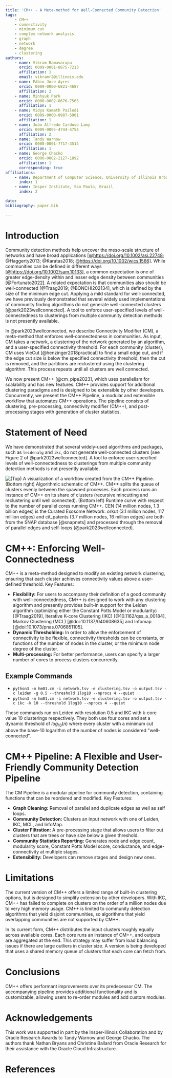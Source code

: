 ```yaml
---
title: 'CM++ - A Meta-method for Well-Connected Community Detection'
tags:
    - CM++
    - connectivity
    - minimum cut
    - complex network analysis
    - graph
    - network
    - degree
    - clustering
authors:
    - name: Vikram Ramavarapu
      orcid: 0009-0001-8875-7213
      affiliation: 1
      email: vikramr2@illinois.edu
    - name: Fábio Jose Ayres
      orcid: 0009-0000-6821-4687
      affiliation: 2
    - name: Minhyuk Park
      orcid: 0000-0002-8676-7565
      affiliation: 1
    - name: Vidya Kamath Pailodi
      orcid: 0009-0000-0987-5901
      affiliation: 1
    - name: João Alfredo Cardoso Lamy
      orcid: 0009-0005-4744-4754
      affiliation: 2
    - name: Tandy Warnow
      orcid: 0000-0001-7717-3514
      affiliation: 1
    - name: George Chacko
      orcid: 0000-0002-2127-1892
      affiliation: 1
      corresponding: true
affiliations:
    - name: Department of Computer Science, University of Illinois Urbana-Champaign, IL 61801, USA
      index: 1
    - name: Insper Institute, Sao Paulo, Brazil
      index: 2

date:
bibliography: paper.bib

---
```


# Introduction

Community detection methods help uncover the meso-scale structure of networks and have broad applications [@https://doi.org/10.1002/asi.22748; @Haggerty2013; @Karatas2018; @https://doi.org/10.1002/wics.1566]. While communities can be defined in different ways [@https://doi.org/10.1002/sam.10133], a common expectation is one of greater edge-density within and lesser edge density between communities [@Fortunato2022]. A related expectation is that communities also should be well-connected [@Traag2019; @BONCHI202134], which is defined by the size of the minimum edge cut. Applying a mild standard for well-connected, we have previously demonstrated that several widely used implementations of community finding algorithms do not generate well-connected clusters [@park2023wellconnected]. A tool to enforce user-specified levels of well-connectedness to clusterings from multiple community detection methods is not presently available.

In @park2023wellconnected, we describe Connectivity Modifier (CM), a meta-method that enforces well-connectedness in communities. As input, CM takes a network, a clustering of the network generated by an algorithm, and a user-specified connectivity threshold. For each community (cluster), CM uses VieCut [@henzinger2018practical] to find a small edge cut, and if the edge cut size is below the specified connectivity threshold, then the cut is removed, and the partitions are reclustered using the clustering algorithm. This process repeats until all clusters are well connected.

We now present CM++ [@cm_pipe2023], which uses parallelism for scalability and has new features. CM++  provides support for additional clustering paradigms and is designed to be extensible by other developers. Concurrently, we present the CM++ Pipeline, a modular and extensible workflow that automates CM++ operations. The pipeline consists of clustering, pre-processing, connectivity modifier (CM++), and post-processing stages with generation of cluster statistics.

# Statement of Need

We have demonstrated that several widely-used algorithms and packages, such as `leidenalg` and `ikc`, do not generate well-connected clusters [see Figure 2 of @park2023wellconnected]. A tool to enforce user-specified levels of well-connectedness to clusterings from multiple community detection methods is not presently available. <!---CM++ enables a user to specify a minimum level of well-connectedness and apply it to multiple clustering paradigms. CM++ and its pipeline allow a user to choose from clustering paradigms and the level of connectedness.-->

![(Top) A visualization of a workflow created from the CM++ Pipeline. (Bottom right) Algorithmic schematic of CM++. CM++ splits the queue of clusters evenly between the spawned processes. Each process runs an instance of CM++ on its share of clusters (recursive mincutting and reclustering until well connected). (Bottom left) Runtime curve with respect to the number of parallel cores running CM++. CEN (14 million nodes, 1.3 billion edges) is the Curated Exosome Network. orkut (3.1 million nodes, 117 million edges) and cit_patents (3.7 million nodes, 16 million edges) are both from the SNAP database [@snapnets] and processed through the removal of parallel edges and self-loops [@park2023wellconnected].](figures/Slide3.png)

# CM++: Enforcing Well-Connectedness 

CM++ is a meta-method designed to modify an existing network clustering, ensuring that each cluster achieves connectivity values above a user-defined threshold. Key Features:

- **Flexibility:** For users to accompany their definition of a good community with well-connectedness, CM++ is designed to work with any clustering algorithm and presently provides built-in support for the Leiden algorithm (optimizing either the Constant Potts Model or modularity) [@Traag2019], Iterative K-core Clustering (IKC) [@10.1162/qss_a_00184], Markov Clustering (MCL) [@doi:10.1137/040608635] and Infomap [@doi:10.1073/pnas.0706851105].
- **Dynamic Thresholding:** In order to allow the enforcement of connectivity to be flexible, connectivity thresholds can be constants, or functions of the number of nodes in the cluster, or the minimum node degree of the cluster.
- **Multi-processing:** For better performance, users can specify a larger number of cores to process clusters concurrently.

## Example Commands

- `python3 -m hm01.cm -i network.tsv -e clustering.tsv -o output.tsv -c leiden -g 0.5 --threshold 1log10 --nprocs 4 --quiet`
- `python3 -m hm01.cm -i network.tsv -e clustering.tsv -o output.tsv -c ikc -k 10 --threshold 1log10 --nprocs 4 --quiet`

These commands run on Leiden with resolution 0.5 and IKC with k-core value 10 clusterings respectively. They both use four cores and set a dynamic threshold of $log_{10}(n)$ where every cluster with a minimum cut above the base-10 logarithm of the number of nodes is considered "well-connected".

# CM++ Pipeline: A Flexible and User-Friendly Community Detection Pipeline

The CM Pipeline is a modular pipeline for community detection, containing functions that can be reordered and modified. Key Features:

- **Graph Cleaning:** Removal of parallel and duplicate edges as well as self loops.
- **Community Detection:** Clusters an input network with one of Leiden, IKC, MCL, and InfoMap.
- **Cluster Filtration:** A pre-processing stage that allows users to filter out clusters that are trees or have size below a given threshold. 
- **Community Statistics Reporting:** Generates node and edge count, modularity score, Constant Potts Model score, conductance, and edge-connectivity at multiple stages.
- **Extensibility:** Developers can remove stages and design new ones.

# Limitations

The current version of CM++ offers a limited range of built-in clustering options, but is designed to simplify extension by other developers. With IKC, CM++ has failed to complete on clusters on the order of a million nodes due to very high memory usage. CM++ is limited to community detection algorithms that yield disjoint communities, so algorithms that yield overlapping communities are not supported by CM++.

In its current form, CM++ distributes the input clusters roughly equally across available cores. Each core runs an instance of CM++, and outputs are aggregated at the end. This strategy may suffer from load balancing issues if there are large outliers in cluster size. A version is being developed that uses a shared memory queue of clusters that each core can fetch from. <!---This strategy should be much better at load balancing, this implementation needs improvement as it is slower in practice. -->

# Conclusions

CM++ offers performant improvements over its predecessor CM. The accompanying pipeline provides additional functionality and is customizable, allowing users to re-order modules and add custom modules.

# Acknowledgements

This work was supported in part by the Insper-Illinois Collaboration and by Oracle Research Awards to Tandy Warnow and George Chacko. The authors thank Nathan Bryans and Christine Ballard from Oracle Research for their assistance with the Oracle Cloud Infrastructure.  

# References
